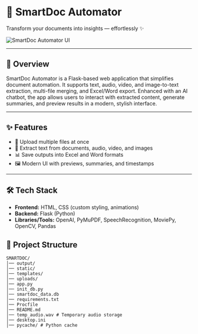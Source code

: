 # 📄 SmartDoc Automator

Transform your documents into insights — effortlessly ✨  

![SmartDoc Automator UI](e6718690-88cf-432d-8ac8-70192ac9f137.png)

---

## 🚀 Overview
SmartDoc Automator is a Flask-based web application that simplifies document automation. It supports text, audio, video, and image-to-text extraction, multi-file merging, and Excel/Word export. Enhanced with an AI chatbot, the app allows users to interact with extracted content, generate summaries, and preview results in a modern, stylish interface.  

---

## ✨ Features
- 📂 Upload multiple files at once  
- 📝 Extract text from documents, audio, video, and images  
- 📊 Save outputs into Excel and Word formats  
- 🖼️ Modern UI with previews, summaries, and timestamps  

---

## 🛠️ Tech Stack
- **Frontend:** HTML, CSS (custom styling, animations)  
- **Backend:** Flask (Python)  
- **Libraries/Tools:** OpenAI, PyMuPDF, SpeechRecognition, MoviePy, OpenCV, Pandas  

## 📂 Project Structure
```text
SMARTDOC/
│── output/ 
│── static/ 
│── templates/ 
│── uploads/ 
│── app.py 
│── init_db.py 
│── smartdoc_data.db 
│── requirements.txt 
│── Procfile 
│── README.md 
│── temp_audio.wav # Temporary audio storage
│── desktop.ini 
│── pycache/ # Python cache
```



